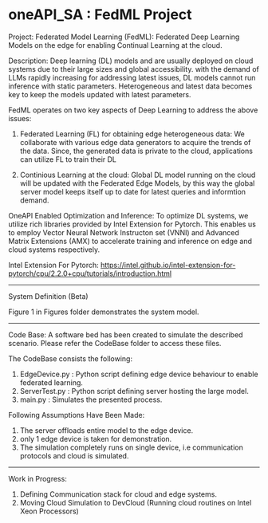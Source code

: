 # oneAPI_SA : FedML Project

Project: Federated Model Learning (FedML): Federated Deep Learning Models on the edge for enabling Continual Learning at the cloud. 

Description: Deep learning (DL) models and are usually deployed on cloud systems due to their large sizes and global accessibility. 
with the demand of LLMs rapidly increasing for addressing latest issues, DL models cannot run inference with static parameters. Heterogeneous and latest data becomes key to keep the models updated with latest parameters. 
 
FedML operates on two key aspects of Deep Learning to address the above issues:

1) Federated Learning (FL) for obtaining edge heterogeneous data: We collaborate with various edge data generators to acquire the trends of the data. Since, the generated data is private to the cloud, applications can utilize FL to train their DL
  
2) Continious Learning at the cloud: Global DL model running on the cloud will be updated with the Federated Edge Models, by this way the global server model keeps itself up to date for latest queries and informtion demand.

OneAPI Enabled Optimization and Inference: To optimize DL systems, we utilize rich libraries provided by Intel Extension for Pytorch. This enables us to employ Vector Neural Network Instructon set (VNNI) and Advanced Matrix Extensions (AMX) to accelerate training and inference on edge and cloud systems respectively. 

Intel Extension For Pytorch: https://intel.github.io/intel-extension-for-pytorch/cpu/2.2.0+cpu/tutorials/introduction.html


---------------------------------------------------------------------------------------------------------------------------------------------------------------
System Definition (Beta)

Figure 1 in Figures folder demonstrates the system model.

---------------------------------------------------------------------------------------------------------------------------------------------------------------

Code Base: 
A software bed has been created to simulate the described scenario. Please refer the CodeBase folder to access these files.

The CodeBase consists the following:
1) EdgeDevice.py : Python script defining edge device behaviour to enable federated learning.
2) ServerTest.py : Python script defining server hosting the large model.
3) main.py : Simulates the presented process.

Following Assumptions Have Been Made:
1) The server offloads entire model to the edge device.
2) only 1 edge device is taken for demonstration.
3) The simulation completely runs on single device, i.e communication protocols and cloud is simulated.

-------------------------------------------------------------------------------------------------------------------------------------------------------------

Work in Progress:

1) Defining Communication stack for cloud and edge systems.
2) Moving Cloud Simulation to DevCloud (Running cloud routines on Intel Xeon Processors)

